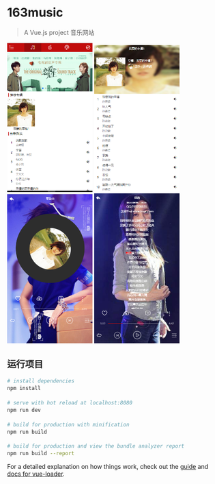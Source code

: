 # 163music

> A Vue.js project  音乐网站


<div>
<img width="200"  src="https://github.com/dan069/Music/blob/master/img/1.png"/>
<img width="200"  src="https://github.com/dan069/Music/blob/master/img/2.png"/>
<img width="200"  src="https://github.com/dan069/Music/blob/master/img/3.png"/>
<img width="200"  src="https://github.com/dan069/Music/blob/master/img/4.png"/>
</div>


## 运行项目

``` bash
# install dependencies
npm install

# serve with hot reload at localhost:8080
npm run dev

# build for production with minification
npm run build

# build for production and view the bundle analyzer report
npm run build --report
```

For a detailed explanation on how things work, check out the [guide](http://vuejs-templates.github.io/webpack/) and [docs for vue-loader](http://vuejs.github.io/vue-loader).
